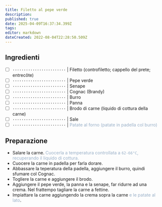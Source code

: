 ```yaml
---
title: Filetto al pepe verde
description: 
published: true
date: 2025-04-09T16:37:34.399Z
tags: 
editor: markdown
dateCreated: 2022-08-04T22:28:50.509Z
---
```


## Ingredienti

* [ ] `························` | Filetto (controfiletto; cappello del prete; entrecôte)
* [ ] `························` | Pepe verde
* [ ] `························` | Senape
* [ ] `························` | Cognac (Brandy)
* [ ] `························` | Burro
* [ ] `························` | Panna
* [ ] `························` | Brodo di carne (liquido di cottura della carne)
* [ ] `························` | Sale
* [ ] `························` | <span style="color: #98AFC7">Patate al forno (patate in padella col burro)</span>

## Preparazione

* Salare la carne. <span style="color: #98AFC7">Cuocerla a temperatura controllata a `62-66°C`, recuperando il liquido di cottura.</span>
* Cuocere la carne in padella per farla dorare.
* Abbassare la teperatura della padella, aggiungere il burro, quindi sfumare col Cognac.
* Togliere la carne e aggiungere il brodo.
* Aggiungere il pepe verde, la panna e la senape, far ridurre ad una crema. Nel frattempo tagliare la carne a fettine.
* Impiattare la carne aggiungendo la crema sopra la carne <span style="color: #98AFC7">e le patate al lato</span>.